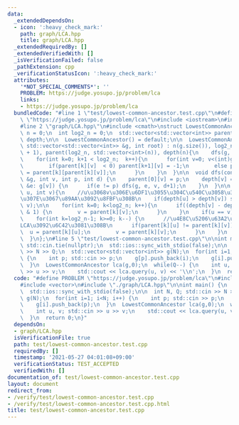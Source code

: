 ```yaml
---
data:
  _extendedDependsOn:
  - icon: ':heavy_check_mark:'
    path: graph/LCA.hpp
    title: graph/LCA.hpp
  _extendedRequiredBy: []
  _extendedVerifiedWith: []
  _isVerificationFailed: false
  _pathExtension: cpp
  _verificationStatusIcon: ':heavy_check_mark:'
  attributes:
    '*NOT_SPECIAL_COMMENTS*': ''
    PROBLEM: https://judge.yosupo.jp/problem/lca
    links:
    - https://judge.yosupo.jp/problem/lca
  bundledCode: "#line 1 \"test/lowest-common-ancestor.test.cpp\"\n#define PROBLEM\
    \ \"https://judge.yosupo.jp/problem/lca\"\n#include <iostream>\n#include <vector>\n\
    #line 2 \"graph/LCA.hpp\"\n#include <cmath>\nstruct LowestCommonAncestor{\n  int\
    \ n = 0;\n  int log2_n = 0;\n  std::vector<std::vector<int>> parent;\n  std::vector<int>\
    \ depth;\n\n  LowestCommonAncestor() = default;\n\n  LowestCommonAncestor(const\
    \ std::vector<std::vector<int>> &g, int root) : n(g.size()), log2_n(std::log2(n)\
    \ + 1), parent(log2_n, std::vector<int>(n)), depth(n){\n    dfs(g, root, -1, 0);\n\
    \    for(int k=0; k+1 < log2_n;  k++){\n      for(int v=0; v<(int)g.size(); v++){\n\
    \        if(parent[k][v]  < 0) parent[k+1][v] = -1;\n        else parent[k+1][v]\
    \ = parent[k][parent[k][v]];\n      }\n    }\n  }\n\n  void dfs(const std::vector<std::vector<int>>\
    \ &g, int v, int p, int d) {\n    parent[0][v] = p;\n    depth[v] = d;\n    for(auto\
    \ &e: g[v]) {\n      if(e != p) dfs(g, e, v, d+1);\n    }\n  }\n\n  int query(int\
    \ u, int v){\n    //u\u3068v\u306E\u6DF1\u3055\u304C\u540C\u3058\u306B\u306A\u308B\
    \u307E\u3067\u89AA\u3092\u8FBF\u308B\n    if(depth[u] > depth[v]) std::swap(u,\
    \ v);\n\n    for(int k=0; k<log2_n; k++){\n      if((depth[v] - depth[u]) >> k\
    \ & 1) {\n        v = parent[k][v];\n      }\n    }\n    if(u == v) return u;\n\
    \    for(int k=log2_n-1; k>=0; k--) {\n      //\u4E8C\u5206\u63A2\u7D22\u3067\
    LCA\u3092\u6C42\u3081\u308B\n      if(parent[k][u] != parent[k][v]) {\n      \
    \  u = parent[k][u];\n        v = parent[k][v];\n      }\n    }\n    return parent[0][u];\n\
    \  }\n};\n#line 5 \"test/lowest-common-ancestor.test.cpp\"\n\nint main() {\n \
    \ std::cin.tie(nullptr);\n  std::ios::sync_with_stdio(false);\n\n  int N, Q; std::cin\
    \ >> N >> Q;\n  std::vector<std::vector<int>> g(N);\n  for(int i=1; i<N; i++)\
    \ {\n    int p; std::cin >> p;\n    g[p].push_back(i);\n    g[i].push_back(p);\n\
    \  }\n  LowestCommonAncestor lca(g,0);\n  while(Q--) {\n    int u, v; std::cin\
    \ >> u >> v;\n    std::cout << lca.query(u, v) << '\\n';\n  }\n  return 0;\n}\n"
  code: "#define PROBLEM \"https://judge.yosupo.jp/problem/lca\"\n#include <iostream>\n\
    #include <vector>\n#include \"./graph/LCA.hpp\"\n\nint main() {\n  std::cin.tie(nullptr);\n\
    \  std::ios::sync_with_stdio(false);\n\n  int N, Q; std::cin >> N >> Q;\n  std::vector<std::vector<int>>\
    \ g(N);\n  for(int i=1; i<N; i++) {\n    int p; std::cin >> p;\n    g[p].push_back(i);\n\
    \    g[i].push_back(p);\n  }\n  LowestCommonAncestor lca(g,0);\n  while(Q--) {\n\
    \    int u, v; std::cin >> u >> v;\n    std::cout << lca.query(u, v) << '\\n';\n\
    \  }\n  return 0;\n}"
  dependsOn:
  - graph/LCA.hpp
  isVerificationFile: true
  path: test/lowest-common-ancestor.test.cpp
  requiredBy: []
  timestamp: '2021-05-27 04:01:08+09:00'
  verificationStatus: TEST_ACCEPTED
  verifiedWith: []
documentation_of: test/lowest-common-ancestor.test.cpp
layout: document
redirect_from:
- /verify/test/lowest-common-ancestor.test.cpp
- /verify/test/lowest-common-ancestor.test.cpp.html
title: test/lowest-common-ancestor.test.cpp
---
```


